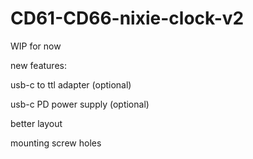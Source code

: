 # CD61-CD66-nixie-clock-v2
WIP for now

new features:

usb-c to ttl adapter (optional)

usb-c PD power supply (optional)

better layout

mounting screw holes
